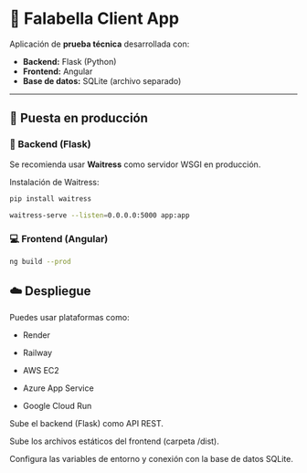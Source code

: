 # 🏦 Falabella Client App

Aplicación de **prueba técnica** desarrollada con:

- **Backend:** Flask (Python)
- **Frontend:** Angular
- **Base de datos:** SQLite (archivo separado)

---

## 🚀 Puesta en producción

### 🧩 Backend (Flask)

Se recomienda usar **Waitress** como servidor WSGI en producción.

Instalación de Waitress:

```bash
pip install waitress

waitress-serve --listen=0.0.0.0:5000 app:app
```

### 💻 Frontend (Angular)

```bash
ng build --prod
```

## ☁️ Despliegue

Puedes usar plataformas como:

- Render

- Railway

- AWS EC2

- Azure App Service

- Google Cloud Run

Sube el backend (Flask) como API REST.

Sube los archivos estáticos del frontend (carpeta /dist).

Configura las variables de entorno y conexión con la base de datos SQLite.